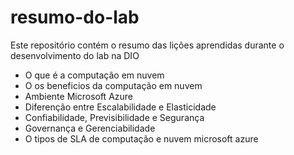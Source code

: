 # resumo-do-lab
Este repositório contém o resumo das lições aprendidas durante o desenvolvimento do lab na DIO

- O que é a computação em nuvem
- O os beneficios da computação em nuvem
- Ambiente Microsoft Azure
- Diferenção entre Escalabilidade e Elasticidade
- Confiabilidade, Previsibilidade e Segurança
- Governança e Gerenciabilidade
- O tipos de SLA de computação e nuvem microsoft azure
